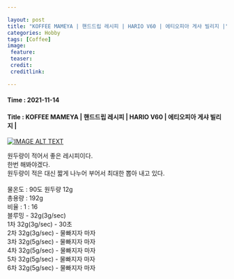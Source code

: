 ```yaml
---

layout: post
title: "KOFFEE MAMEYA | 핸드드립 레시피 | HARIO V60 | 에티오피아 게샤 빌리지 |"
categories: Hobby
tags: [Coffee]
image:
 feature: 
 teaser: 
 credit:
 creditlink:

---
```


#### Time : 2021-11-14
#### Title : KOFFEE MAMEYA | 핸드드립 레시피 | HARIO V60 | 에티오피아 게샤 빌리지 |

[![IMAGE ALT TEXT](https://img.youtube.com/vi/CLPmaraqCB4/0.jpg)](https://www.youtube.com/watch?v=CLPmaraqCB4?t=188 "Video Title")

원두량이 적어서 좋은 레시피이다.<br>
한번 해봐야겠다.<br>
원두량이 적은 대신 짧게 나누어 부어서 최대한 뽑아 내고 있다.<br>
<br>
물온도 : 90도
원두량 12g<br>
총용량 : 192g<br>
비율 : 1 : 16<br>
블루밍 - 32g(3g/sec)<br>
1차 32g(3g/sec) - 30초<br>
2차 32g(3g/sec) - 물빠지자 마자<br>
3차 32g(5g/sec) - 물빠지자 마자<br>
4차 32g(5g/sec) - 물빠지자 마자<br>
5차 32g(5g/sec) - 물빠지자 마자<br>
6차 32g(5g/sec) - 물빠지자 마자<br>